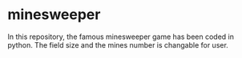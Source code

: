 # minesweeper
In this repository, the famous minesweeper game has been coded in python. The field size and the mines number is changable for user. 
